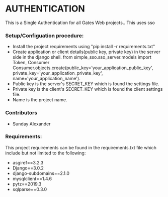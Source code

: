 # AUTHENTICATION #

This is a Single Authentication for all Gates Web projects..
This uses sso

### Setup/Configuation procedure: ###

* Install the project requirements using "pip install -r requirements.txt"    
* Create application or client details(public key, private key) in the server side in the django shell.
from simple_sso.sso_server.models import Token, Consumer
    Consumer.objects.create(public_key='your_application_public_key', 
    private_key='your_application_private_key', name='your_application_name').
* Public key is the server's SECRET_KEY which is found the settings file.
* Private key is the client's SECRET_KEY which is found the client settings file.
* Name is the project name. 

### Contributors ###

* Sunday Alexander

### Requirements: ###
This project requirements can be found in the requirements.txt file
which include but not limited to the following:

* asgiref==3.2.3
* Django==3.0.2
* django-subdomains==2.1.0
* mysqlclient==1.4.6
* pytz==2019.3
* sqlparse==0.3.0